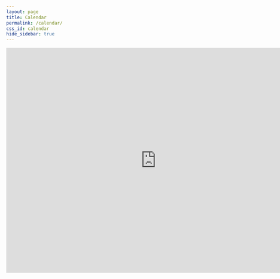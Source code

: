 ```yaml
---
layout: page
title: Calendar
permalink: /calendar/
css_id: calendar
hide_sidebar: true
---
```


<iframe src="https://calendar.google.com/calendar/embed?showPrint=0&amp;showCalendars=0&amp;showTz=0&amp;mode=WEEK&amp;height=600&amp;wkst=1&amp;bgcolor=%23FFFFFF&amp;src=southbyfreedrinks.com_qc6pq6di21d77fp6o1s1ei8hto%40group.calendar.google.com&amp;color=%235F6B02&amp;ctz=America%2FChicago&dates=20160313%2F20160319" style="border-width:0" width="800" height="600" frameborder="0" scrolling="no"></iframe>
